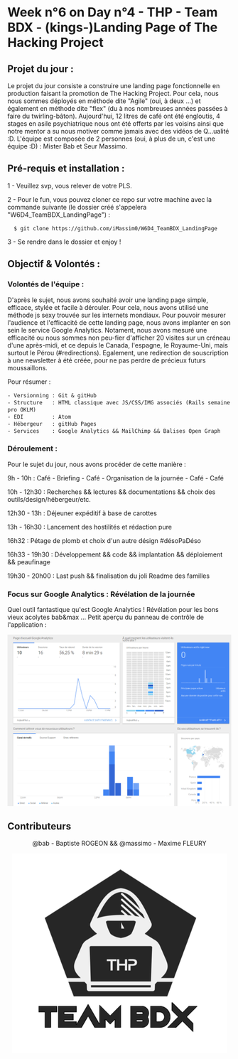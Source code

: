 # Week n°6 on Day n°4 - THP - Team BDX - (kings-)Landing Page of The Hacking Project

## Projet du jour :

  Le projet du jour consiste a construire une landing page fonctionnelle en production faisant la promotion de The Hacking Project. Pour cela, nous nous sommes déployés en méthode dite "Agile" (oui, à deux ...) et également en méthode dite "flex" (du à nos nombreuses années passées à faire du twirling-bâton). Aujourd'hui, 12 litres de café ont été engloutis, 4 stages en asile psychiatrique nous ont été offerts par les voisins ainsi que notre mentor a su nous motiver comme jamais avec des vidéos de Q...ualité :D. L'équipe est composée de 2 personnes (oui, à plus de un, c'est une équipe :D) : Mister Bab et Seur Massimo.

## Pré-requis et installation :

1 - Veuillez svp, vous relever de votre PLS.

2 - Pour le fun, vous pouvez cloner ce repo sur votre machine avec la commande suivante (le dossier créé s'appelera "W6D4_TeamBDX_LandingPage") :
```
  $ git clone https://github.com/iMassim0/W6D4_TeamBDX_LandingPage
```

3 - Se rendre dans le dossier et enjoy !

## Objectif & Volontés :

### Volontés de l'équipe :

  D'après le sujet, nous avons souhaité avoir une landing page simple, efficace, stylée et facile à dérouler. Pour cela, nous avons utilisé une méthode js sexy trouvée sur les internets mondiaux. Pour pouvoir mesurer l'audience et l'efficacité de cette landing page, nous avons implanter en son sein le service Google Analytics. Notament, nous avons mesuré une efficacité ou nous sommes non peu-fier d'afficher 20 visites sur un créneau d'une après-midi, et ce depuis le Canada, l'espagne, le Royaume-Uni, mais surtout le Pérou (#redirections). Egalement, une redirection de souscription à une newsletter à été créée, pour ne pas perdre de précieux futurs moussaillons.

  Pour résumer :

    - Versionning : Git & gitHub
    - Structure   : HTML classique avec JS/CSS/IMG associés (Rails semaine pro OKLM)
    - EDI         : Atom
    - Hébergeur   : gitHub Pages
    - Services    : Google Analytics && MailChimp && Balises Open Graph

### Déroulement :

Pour le sujet du jour, nous avons procéder de cette manière :

  9h - 10h      : Café - Briefing - Café - Organisation de la journée - Café - Café

  10h - 12h30   : Recherches && lectures && documentations && choix des outils/design/hébergeur/etc.

  12h30 - 13h   : Déjeuner expéditif à base de carottes

  13h - 16h30   : Lancement des hostilités et rédaction pure

  16h32         : Pétage de plomb et choix d'un autre désign #désoPaDéso

  16h33 - 19h30 : Développement && code && implantation && déploiement && peaufinage

  19h30 - 20h00 : Last push && finalisation du joli Readme des familles

### Focus sur Google Analytics : Révélation de la journée

  Quel outil fantastique qu'est Google Analytics ! Révélation pour les bons vieux acolytes bab&max ... Petit aperçu du panneau de contrôle de l'application :
  <p align="center">
    <img src="analytics2.png"/>
  </p>

## Contributeurs

<p align="center">@bab - Baptiste ROGEON  &&  @massimo - Maxime FLEURY</p>

<p align="center">
  <img src="THP_BDX.png"/>
</p>
